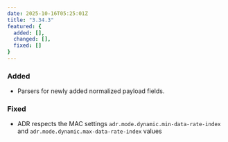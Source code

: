 ```yaml
---
date: 2025-10-16T05:25:01Z
title: "3.34.3"
featured: {
  added: [],
  changed: [],
  fixed: []
}
---
```


### Added

- Parsers for newly added normalized payload fields.

### Fixed

- ADR respects the MAC settings `adr.mode.dynamic.min-data-rate-index` and `adr.mode.dynamic.max-data-rate-index` values
